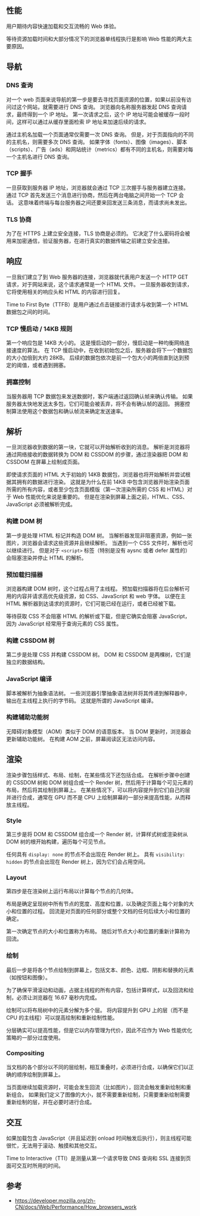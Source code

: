 ## 性能

用户期待内容快速加载和交互流畅的 Web 体验。

等待资源加载时间和大部分情况下的浏览器单线程执行是影响 Web 性能的两大主要原因。

## 导航

### DNS 查询

对一个 web 页面来说导航的第一步是要去寻找页面资源的位置，如果以前没有访问过这个网站，就需要进行 DNS 查询。
浏览器向名称服务器发起 DNS 查询请求，最终得到一个 IP 地址。
第一次请求之后，这个 IP 地址可能会被缓存一段时间，这样可以通过从缓存里面检索 IP 地址来加速后续的请求。

通过主机名加载一个页面通常仅需要一次 DNS 查询。
但是，对于页面指向的不同的主机名，则需要多次 DNS 查询。
如果字体（fonts）、图像（images）、脚本（scripts）、广告（ads）和网站统计（metrics）都有不同的主机名，则需要对每一个主机名进行 DNS 查询。

### TCP 握手

一旦获取到服务器 IP 地址，浏览器就会通过 TCP 三次握手与服务器建立连接。
通过 TCP 首先发送三个消息进行协商，然后在两台电脑之间开始一个 TCP 会话。
这意味着终端与每台服务器之间还要来回发送三条消息，而请求尚未发出。

### TLS 协商

为了在 HTTPS 上建立安全连接，TLS 协商是必须的。
它决定了什么密码将会被用来加密通信，验证服务器，在进行真实的数据传输之前建立安全连接。

## 响应

一旦我们建立了到 Web 服务器的连接，浏览器就代表用户发送一个 HTTP GET 请求，对于网站来说，这个请求通常是一个 HTML 文件。
一旦服务器收到请求，它将使用相关的响应头和 HTML 的内容进行回复。

Time to First Byte（TTFB）是用户通过点击链接进行请求与收到第一个 HTML 数据包之间的时间。

### TCP 慢启动 / 14KB 规则

第一个响应包是 14KB 大小的。
这是慢启动的一部分，慢启动是一种均衡网络连接速度的算法。
在 TCP 慢启动中，在收到初始包之后，服务器会将下一个数据包的大小加倍到大约 28KB。
后续的数据包依次是前一个包大小的两倍直到达到预定的阈值，或者遇到拥塞。

### 拥塞控制

当服务器用 TCP 数据包来发送数据时，客户端通过返回确认帧来确认传输。
如果服务器太快地发送太多包，它们可能会被丢弃，将不会有确认帧的返回。
拥塞控制算法使用这个数据包和确认帧流来确定发送速率。

## 解析

一旦浏览器收到数据的第一块，它就可以开始解析收到的消息。
解析是浏览器将通过网络接收的数据转换为 DOM 和 CSSDOM 的步骤，通过渲染器把 DOM 和 CSSDOM 在屏幕上绘制成页面。

即使请求页面的 HTML 大于初始的 14KB 数据包，浏览器也将开始解析并尝试根据其拥有的数据进行渲染。
这就是为什么在前 14KB 中包含浏览器开始渲染页面所需的所有内容，或者至少包含页面模版（第一次渲染所需的 CSS 和 HTML）对于 Web 性能优化来说是重要的。
但是在渲染到屏幕上面之前，HTML、CSS、JavaScript 必须被解析完成。

### 构建 DOM 树

第一步是处理 HTML 标记并构造 DOM 树。
当解析器发现非阻塞资源，例如一张图片，浏览器会请求这些资源并且继续解析。
当遇到一个 CSS 文件时，解析也可以继续进行。
但是对于 `<script>` 标签（特别是没有 aysnc 或者 defer 属性的）会阻塞渲染并停止 HTML 的解析。

### 预加载扫描器

浏览器构建 DOM 树时，这个过程占用了主线程。
预加载扫描器将在后台解析可用的内容并请求高优先级资源，如 CSS、JavaScript 和 web 字体。
以便在主 HTML 解析器到达请求的资源时，它们可能已经在运行，或者已经被下载。

等待获取 CSS 不会阻塞 HTML 的解析或下载，但是它确实会阻塞 JavaScript，因为 JavaScript 经常用于查询元素的 CSS 属性。

### 构建 CSSDOM 树

第二步是处理 CSS 并构建 CSSDOM 树。
DOM 和 CSSDOM 是两棵树，它们是独立的数据结构。

### JavaScript 编译

脚本被解析为抽象语法树。
一些浏览器引擎抽象语法树并将其传递到解释器中，输出在主线程上执行的字节码。
这就是所谓的 JavaScript 编译。

### 构建辅助功能树

无障碍对象模型（AOM）类似于 DOM 的语意版本。
当 DOM 更新时，浏览器会更新辅助功能树。
在构建 AOM 之前，屏幕阅读区无法访问内容。

## 渲染

渲染步骤包括样式、布局、绘制，在某些情况下还包括合成。
在解析步骤中创建的 CSSDOM 树和 DOM 树组合成一个 Render 树，然后用于计算每个可见元素的布局，然后将其绘制到屏幕上。
在某些情况下，可以将内容提升到它们自己的层并进行合成，通常在 GPU 而不是 CPU 上绘制屏幕的一部分来提高性能，从而释放主线程。

### Style

第三步是将 DOM 和 CSSDOM 组合成一个 Render 树，计算样式树或渲染树从 DOM 树的根开始构建，遍历每个可见节点。

任何具有 `display: none` 的节点不会出现在 Render 树上。
具有 `visibility: hidden` 的节点会出现在 Render 树上，因为它们会占用空间。

### Layout

第四步是在渲染树上运行布局以计算每个节点的几何体。

布局是确定呈现树中所有节点的宽度、高度和位置，以及确定页面上每个对象的大小和位置的过程。
回流是对页面的任何部分或整个文档的任何后续大小和位置的确定。

第一次确定节点的大小和位置称为布局。
随后对节点大小和位置的重新计算称为回流。

### 绘制

最后一步是将各个节点绘制到屏幕上，包括文本、颜色、边框、阴影和替换的元素（如按钮和图像）。

为了确保平滑滚动和动画，占据主线程的所有内容，包括计算样式，以及回流和绘制，必须让浏览器在 16.67 毫秒内完成。

绘制可以将布局树中的元素分解为多个层。
将内容提升到 GPU 上的层（而不是 CPU 的主线程）可以提高绘制和重新绘制性能。

分层确实可以提高性能，但是它以内存管理为代价，因此不应作为 Web 性能优化策略的一部分过度使用。

### Compositing

当文档的各个部分以不同的层绘制，相互重叠时，必须进行合成，以确保它们以正确的顺序绘制到屏幕上。

当页面继续加载资源时，可能会发生回流（比如图片），回流会触发重新绘制和重新组合。
如果我们定义了图像的大小，就不需要重新绘制，只需要重新绘制需要重新绘制的层，并在必要时进行合成。

## 交互

如果加载包含 JavaScript（并且延迟到 onload 时间触发后执行），则主线程可能很忙，无法用于滚动、触摸和其他交互。

Time to Interactive（TTI）是测量从第一个请求导致 DNS 查询和 SSL 连接到页面可交互时所用的时间。

## 参考

- https://developer.mozilla.org/zh-CN/docs/Web/Performance/How_browsers_work
